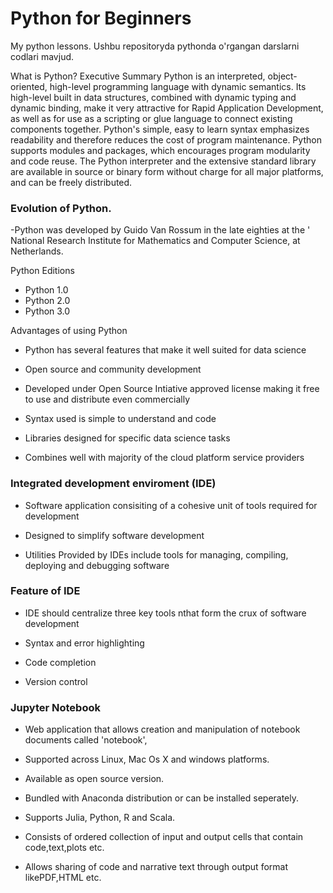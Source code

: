 # Python for Beginners
My python lessons.
Ushbu repositoryda pythonda o'rgangan darslarni codlari mavjud.

What is Python? 
Executive Summary
Python is an interpreted, object-oriented, high-level programming language with dynamic semantics. Its high-level built in data structures, combined with dynamic typing and dynamic binding, make it very attractive for Rapid Application Development, as well as for use as a scripting or glue language to connect existing components together. Python's simple, easy to learn syntax emphasizes readability and therefore reduces the cost of program maintenance. Python supports modules and packages, which encourages program modularity and code reuse. The Python interpreter and the extensive standard library are available in source or binary form without charge for all major platforms, and can be freely distributed.

### Evolution of Python.

 -Python was developed by Guido Van Rossum in the late eighties at the ' National Research Institute       for Mathematics and Computer Science, at Netherlands.

 Python Editions 

  - Python 1.0
  - Python 2.0
  - Python 3.0

Advantages of  using Python

- Python has several features that make it well suited for data science

- Open source and community development 

- Developed under Open Source Intiative approved license making it free to use and      distribute even commercially

- Syntax used is simple to understand and code 

- Libraries designed for specific data science tasks 

- Combines well with majority of the cloud platform service providers

### Integrated development enviroment (IDE)

- Software application consisiting of a cohesive unit of tools required for development

- Designed to simplify software development

- Utilities Provided by IDEs include tools for managing, compiling, deploying and debugging software

### Feature of IDE 

- IDE should centralize three key tools nthat form the crux of software development 

- Syntax and error highlighting 

- Code completion 

- Version control

### Jupyter Notebook

- Web application that allows creation and manipulation of notebook documents called 'notebook',

- Supported across Linux, Mac Os X and windows platforms.

- Available as open source version.

- Bundled with Anaconda distribution or can be installed seperately.

- Supports Julia, Python, R and Scala.
 
- Consists of ordered collection of input and output cells that contain code,text,plots etc.

- Allows sharing of code and narrative text through output format likePDF,HTML etc.
